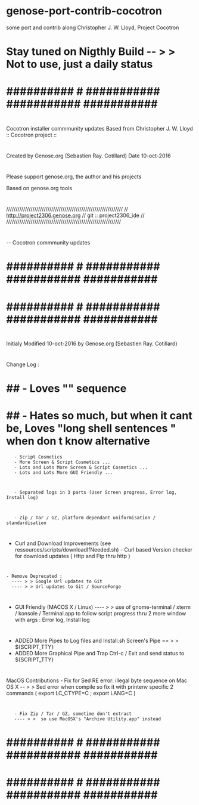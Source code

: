 # genose-port-contrib-cocotron
some port and contrib along Christopher J. W. Lloyd, Project Cocotron

# Stay tuned on Nigthly Build -- > > Not to use, just a daily status

# ########## # ########### ########### ########### ##########
# ##
   Cocotron installer commmunity updates
   Based from Christopher J. W. Lloyd
       :: Cocotron project ::
# ##
   Created by Genose.org (Sebastien Ray. Cotillard)
   Date 10-oct-2016
# ##
   Please support genose.org, the author and his projects
   
   Based on genose.org tools
# ##
   //////////////////////////////////////////////////////////////
   // http://project2306.genose.org  // git :: project2306_ide //
   /////////////////////////////////////////////////////////////
# ##
   -- Cocotron commmunity updates
# ##
# ########## # ########### ########### ########### ##########
 

# ########## # ########### ########### ########### ##########
# ##
   Initialy Modified 10-oct-2016 by Genose.org (Sebastien Ray. Cotillard)
# ##
   Change Log :
# ##
# ##		- Loves "" sequence
# ##		- Hates so much, but when it cant be, Loves "long shell sentences " when don t know alternative
       - Script Cosmetics
       - More Screen & Script Cosmetics ...
       - Lots and Lots More Screen & Script Cosmetics ...
       - Lots and Lots More GUI Friendly ...
# ##
       - Separated logs in 3 parts (User Screen progress, Error log, Install log)
# ##
       - Zip / Tar / GZ, platform dependant uniformisation / standardisation
# ##
   - Curl and Download Improvements (see ressources/scripts/downloadIfNeeded.sh)
	- Curl based Version checker for download updates ( Http and Ftp thru http )
# ##
    - Remove Deprecated :
      ---- > > Google Url updates to Git
      ---- > > Url updates to Git / SourceForge
# ##
   - GUI Friendly (MACOS X / Linux)
     ---- > > use of gnome-terminal / xterm / konsole / Terminal.app to follow script progress thru 2 more window with args : Error log, Install log
# ##
   - ADDED More Pipes to Log files and Install.sh Screen's Pipe == > > ${SCRIPT_TTY}
   - ADDED More Graphical Pipe and Trap Ctrl-c / Exit  and send status to ${SCRIPT_TTY}
# ##
   MacOS Contributions
       - Fix for Sed RE error: illegal byte sequence on Mac OS X
       -- > > Sed error when compile so fix it with printenv specific 2 commands ( export LC_CTYPE=C ; export LANG=C )
# ##
       - Fix Zip / Tar / GZ, sometime don't extract
       ---- > >  so use MacOSX's "Archive Utility.app" instead
# ##
# ########## # ########### ########### ########### ##########
# ########## # ########### ########### ########### ##########
